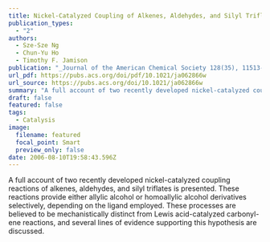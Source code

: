 ```yaml
---
title: Nickel-Catalyzed Coupling of Alkenes, Aldehydes, and Silyl Triflates
publication_types:
  - "2"
authors:
  - Sze-Sze Ng
  - Chun-Yu Ho
  - Timothy F. Jamison
publication: "_Journal of the American Chemical Society 128(35), 11513-11528_, DOI: 10.1021/ja062866w"
url_pdf: https://pubs.acs.org/doi/pdf/10.1021/ja062866w
url_source: https://pubs.acs.org/doi/10.1021/ja062866w
summary: "A full account of two recently developed nickel-catalyzed coupling reactions of alkenes, aldehydes, and silyl triflates is presented. These reactions provide either allylic alcohol or homoallylic alcohol derivatives selectively, depending on the ligand employed. These processes are believed to be mechanistically distinct from Lewis acid-catalyzed carbonyl-ene reactions, and several lines of evidence supporting this hypothesis are discussed."
draft: false
featured: false
tags:
  - Catalysis
image:
  filename: featured
  focal_point: Smart
  preview_only: false
date: 2006-08-10T19:58:43.596Z
---
```

  A full account of two recently developed nickel-catalyzed coupling reactions of alkenes, aldehydes, and silyl triflates is presented. These reactions provide either allylic alcohol or homoallylic alcohol derivatives selectively, depending on the ligand employed. These processes are believed to be mechanistically distinct from Lewis acid-catalyzed carbonyl-ene reactions, and several lines of evidence supporting this hypothesis are discussed.
